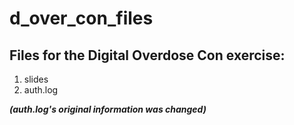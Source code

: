 # d_over_con_files

## Files for the Digital Overdose Con exercise:

1. slides
2. auth.log

***(auth.log's original information was changed)***
